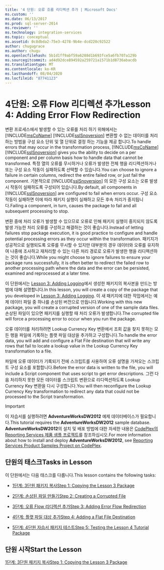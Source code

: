 ```yaml
---
title: '4 단원: 오류 흐름 리디렉션 추가 | Microsoft Docs'
ms.custom: ''
ms.date: 06/13/2017
ms.prod: sql-server-2014
ms.reviewer: ''
ms.technology: integration-services
ms.topic: conceptual
ms.assetid: 0c8dbda2-75e3-4278-9b4e-dcd220c92522
author: chugugrace
ms.author: chugu
ms.openlocfilehash: 5b1d1ff9abf59a6288d1b693fce5a6fb707a129b
ms.sourcegitcommit: ad4d92dce894592a259721a1571b1d8736abacdb
ms.translationtype: MT
ms.contentlocale: ko-KR
ms.lasthandoff: 08/04/2020
ms.locfileid: "87741123"
---
```

# <a name="lesson-4-adding-error-flow-redirection"></a><span data-ttu-id="0bc3a-102">4단원: 오류 Flow 리디렉션 추가</span><span class="sxs-lookup"><span data-stu-id="0bc3a-102">Lesson 4: Adding Error Flow Redirection</span></span>
  <span data-ttu-id="0bc3a-103">변환 프로세스에서 발생할 수 있는 오류를 처리 하기 위해에서는 [!INCLUDE[msCoName](../includes/msconame-md.md)] [!INCLUDE[ssISnoversion](../includes/ssisnoversion-md.md)] 변환할 수 없는 데이터를 처리 하는 방법을 구성 요소 단위 및 열 단위로 결정 하는 기능을 제공 합니다.</span><span class="sxs-lookup"><span data-stu-id="0bc3a-103">To handle errors that may occur in the transformation process, [!INCLUDE[msCoName](../includes/msconame-md.md)] [!INCLUDE[ssISnoversion](../includes/ssisnoversion-md.md)] gives you the ability to decide on a per component and per column basis how to handle data that cannot be transformed.</span></span> <span data-ttu-id="0bc3a-104">특정 열의 오류를 무시하거나 오류가 발생한 전체 행을 리디렉션하거나 또는 구성 요소 작동이 실패하도록 선택할 수 있습니다.</span><span class="sxs-lookup"><span data-stu-id="0bc3a-104">You can choose to ignore a failure in certain columns, redirect the entire failed row, or just fail the component.</span></span> <span data-ttu-id="0bc3a-105">기본적으로 [!INCLUDE[ssISnoversion](../includes/ssisnoversion-md.md)] 의 모든 구성 요소는 오류 발생 시 작동이 실패하도록 구성되어 있습니다.</span><span class="sxs-lookup"><span data-stu-id="0bc3a-105">By default, all components in [!INCLUDE[ssISnoversion](../includes/ssisnoversion-md.md)] are configured to fail when errors occur.</span></span> <span data-ttu-id="0bc3a-106">구성 요소 작동이 실패하면 이에 따라 패키지 실행이 실패하고 모든 후속 처리가 중지됩니다.</span><span class="sxs-lookup"><span data-stu-id="0bc3a-106">Failing a component, in turn, causes the package to fail and all subsequent processing to stop.</span></span>  
  
 <span data-ttu-id="0bc3a-107">변환 중에 처리 오류가 발생할 수 있으므로 오류로 인해 패키지 실행이 중지되지 않도록 발생 가능한 처리 오류를 구성하고 해결하는 것이 좋습니다.</span><span class="sxs-lookup"><span data-stu-id="0bc3a-107">Instead of letting failures stop package execution, it is good practice to configure and handle potential processing errors as they occur within the transformation.</span></span> <span data-ttu-id="0bc3a-108">패키지가 성공적으로 실행되도록 오류를 무시할 수 있지만 대부분의 경우 데이터와 오류를 유지하여 나중에 조사하고 재처리할 수 있는 다른 처리 경로로 오류가 발생한 행을 리디렉션하는 것이 좋습니다.</span><span class="sxs-lookup"><span data-stu-id="0bc3a-108">While you might choose to ignore failures to ensure your package runs successfully, it is often better to redirect the failed row to another processing path where the data and the error can be persisted, examined and reprocessed at a later time.</span></span>  
  
 <span data-ttu-id="0bc3a-109">이 단원에서는 [Lesson 3: Adding Logging](lesson-3-add-logging-with-ssis.md)에서 생성한 패키지의 복사본을 만드는 방법에 대해 설명합니다.</span><span class="sxs-lookup"><span data-stu-id="0bc3a-109">In this lesson, you will create a copy of the package that you developed in [Lesson 3: Adding Logging](lesson-3-add-logging-with-ssis.md).</span></span> <span data-ttu-id="0bc3a-110">이 새 패키지에 대한 작업에서는 예제 데이터 파일 중 하나를 손상된 버전으로 만듭니다.</span><span class="sxs-lookup"><span data-stu-id="0bc3a-110">Working with this new package, you will create a corrupted version of one of the sample data files.</span></span> <span data-ttu-id="0bc3a-111">손상된 파일이 있으면 패키지를 실행할 때 처리 오류가 발생합니다.</span><span class="sxs-lookup"><span data-stu-id="0bc3a-111">The corrupted file will force a processing error to occur when you run the package.</span></span>  
  
 <span data-ttu-id="0bc3a-112">오류 데이터를 처리하려면 Lookup Currency Key 변환에서 조회 값을 찾지 못하는 모든 행을 파일에 기록하는 플랫 파일 대상을 추가하고 구성합니다.</span><span class="sxs-lookup"><span data-stu-id="0bc3a-112">To handle the error data, you will add and configure a Flat File destination that will write any rows that fail to locate a lookup value in the Lookup Currency Key transformation to a file.</span></span>  
  
 <span data-ttu-id="0bc3a-113">파일에 오류 데이터가 기록되기 전에 스크립트를 사용하여 오류 설명을 가져오는 스크립트 구성 요소를 포함합니다.</span><span class="sxs-lookup"><span data-stu-id="0bc3a-113">Before the error data is written to the file, you will include a Script component that uses script to get error descriptions.</span></span> <span data-ttu-id="0bc3a-114">그런 다음 처리하지 못한 모든 데이터를 스크립트 변환으로 리디렉션하도록 Lookup Currency Key 변환을 다시 구성합니다.</span><span class="sxs-lookup"><span data-stu-id="0bc3a-114">You will then reconfigure the Lookup Currency Key transformation to redirect any data that could not be processed to the Script transformation.</span></span>  
  
> [!IMPORTANT]  
>  <span data-ttu-id="0bc3a-115">이 자습서를 실행하려면 **AdventureWorksDW2012** 예제 데이터베이스가 필요합니다.</span><span class="sxs-lookup"><span data-stu-id="0bc3a-115">This tutorial requires the **AdventureWorksDW2012** sample database.</span></span> <span data-ttu-id="0bc3a-116">**AdventureWorksDW2012**의 설치 및 배포 방법에 대한 자세한 내용은 [CodePlex의 Reporting Services 제품 샘플 프로젝트](https://go.microsoft.com/fwlink/p/?LinkId=526910)를 참조하십시오.</span><span class="sxs-lookup"><span data-stu-id="0bc3a-116">For more information about how to install and deploy **AdventureWorksDW2012**, see [Reporting Services Product Samples Project on CodePlex](https://go.microsoft.com/fwlink/p/?LinkId=526910).</span></span>  
  
## <a name="tasks-in-lesson"></a><span data-ttu-id="0bc3a-117">단원의 태스크</span><span class="sxs-lookup"><span data-stu-id="0bc3a-117">Tasks in Lesson</span></span>  
 <span data-ttu-id="0bc3a-118">이 단원에서는 다음 태스크를 다룹니다.</span><span class="sxs-lookup"><span data-stu-id="0bc3a-118">This lesson contains the following tasks:</span></span>  
  
-   [<span data-ttu-id="0bc3a-119">1단계: 3단원 패키지 복사</span><span class="sxs-lookup"><span data-stu-id="0bc3a-119">Step 1: Copying the Lesson 3 Package</span></span>](lesson-4-1-copying-the-lesson-3-package.md)  
  
-   [<span data-ttu-id="0bc3a-120">2단계: 손상된 파일 만들기</span><span class="sxs-lookup"><span data-stu-id="0bc3a-120">Step 2: Creating a Corrupted File</span></span>](lesson-4-2-creating-a-corrupted-file.md)  
  
-   [<span data-ttu-id="0bc3a-121">3단계: 오류 Flow 리디렉션 추가</span><span class="sxs-lookup"><span data-stu-id="0bc3a-121">Step 3: Adding Error Flow Redirection</span></span>](lesson-4-3-adding-error-flow-redirection.md)  
  
-   [<span data-ttu-id="0bc3a-122">4단계: 플랫 파일 대상 추가</span><span class="sxs-lookup"><span data-stu-id="0bc3a-122">Step 4: Adding a Flat File Destination</span></span>](lesson-4-4-adding-a-flat-file-destination.md)  
  
-   [<span data-ttu-id="0bc3a-123">5단계: 4단원 자습서 패키지 테스트</span><span class="sxs-lookup"><span data-stu-id="0bc3a-123">Step 5: Testing the Lesson 4 Tutorial Package</span></span>](lesson-4-5-testing-the-lesson-4-tutorial-package.md)  
  
## <a name="start-the-lesson"></a><span data-ttu-id="0bc3a-124">단원 시작</span><span class="sxs-lookup"><span data-stu-id="0bc3a-124">Start the Lesson</span></span>  
 [<span data-ttu-id="0bc3a-125">1단계: 3단원 패키지 복사</span><span class="sxs-lookup"><span data-stu-id="0bc3a-125">Step 1: Copying the Lesson 3 Package</span></span>](lesson-4-1-copying-the-lesson-3-package.md)  
  
  
